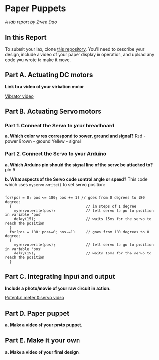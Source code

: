 # Paper Puppets

*A lab report by Zwee Dao*

## In this Report

To submit your lab, clone [this repository](https://github.com/FAR-Lab/IDD-Fa18-Lab4). You'll need to describe your design, include a video of your paper display in operation, and upload any code you wrote to make it move.

## Part A. Actuating DC motors

**Link to a video of your virbation motor**

[Vibrator video](/vibrator.MOV)

## Part B. Actuating Servo motors

### Part 1. Connect the Servo to your breadboard

**a. Which color wires correspond to power, ground and signal?**
Red - power
Brown - ground
Yellow - signal

### Part 2. Connect the Servo to your Arduino

**a. Which Arduino pin should the signal line of the servo be attached to?**
pin 9

**b. What aspects of the Servo code control angle or speed?**
This code which uses `myservo.write()` to set servo position:

<pre><code>
for(pos = 0; pos <= 180; pos += 1) // goes from 0 degrees to 180 degrees
  {                                  // in steps of 1 degree
    myservo.write(pos);              // tell servo to go to position in variable 'pos'
    delay(15);                       // waits 15ms for the servo to reach the position
  }
  for(pos = 180; pos>=0; pos-=1)     // goes from 180 degrees to 0 degrees
  {
    myservo.write(pos);              // tell servo to go to position in variable 'pos'
    delay(15);                       // waits 15ms for the servo to reach the position
  }
</code></pre>

## Part C. Integrating input and output

**Include a photo/movie of your raw circuit in action.**

[Potential meter & servo video](/servo.MOV)

## Part D. Paper puppet

**a. Make a video of your proto puppet.**

## Part E. Make it your own

**a. Make a video of your final design.**
 
